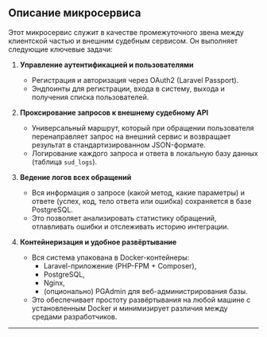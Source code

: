 ## Описание микросервиса

Этот микросервис служит в качестве промежуточного звена между клиентской частью и внешним судебным сервисом. Он выполняет следующие ключевые задачи:

1. **Управление аутентификацией и пользователями**
    - Регистрация и авторизация через OAuth2 (Laravel Passport).
    - Эндпоинты для регистрации, входа в систему, выхода и получения списка пользователей.

2. **Проксирование запросов к внешнему судебному API**
    - Универсальный маршрут, который при обращении пользователя перенаправляет запрос на внешний сервис и возвращает результат в стандартизированном JSON-формате.
    - Логирование каждого запроса и ответа в локальную базу данных (таблица `sud_logs`).

3. **Ведение логов всех обращений**
    - Вся информация о запросе (какой метод, какие параметры) и ответе (успех, код, тело ответа или ошибка) сохраняется в базе PostgreSQL.
    - Это позволяет анализировать статистику обращений, отлавливать ошибки и отслеживать историю интеграции.

4. **Контейнеризация и удобное развёртывание**
    - Вся система упакована в Docker-контейнеры:
        - Laravel-приложение (PHP-FPM + Composer),
        - PostgreSQL,
        - Nginx,
        - (опционально) PGAdmin для веб-администрирования базы.
    - Это обеспечивает простоту развёртывания на любой машине с установленным Docker и минимизирует различия между средами разработчиков.

---